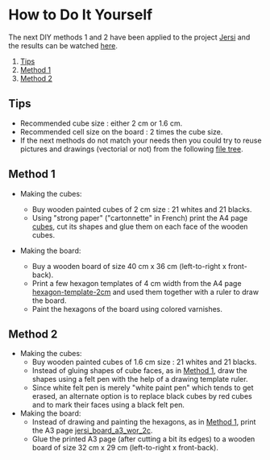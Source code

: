 # How to Do It Yourself

The next DIY methods 1 and 2 have been applied to the project [Jersi](https://github.com/LucasBorboleta/jersi) and the results can be watched [here](http://lucas.borboleta.blog.free.fr/public/JERSI/Board-April-2022/board-april-2022.html).

1. [Tips](#Tips)
2. [Method 1](#Method-1)
3. [Method 2](#Method-2)

## Tips
- Recommended cube size : either 2 cm or 1.6 cm.
- Recommended cell size on the board : 2 times the cube size.
- If the next methods do not match your needs then you could try to reuse pictures and drawings (vectorial or not) from the following [file tree](https://github.com/LucasBorboleta/jersi/tree/master/pictures/diy).

## Method 1
- Making the cubes:
  - Buy wooden painted cubes of 2 cm size : 21 whites and 21 blacks.
  - Using "strong paper" ("cartonnette" in French) print the A4 page [cubes](https://github.com/LucasBorboleta/jersi/blob/master/pictures/diy/cubes.pdf), cut its shapes and glue them on each face of the wooden cubes.

- Making the board:
  - Buy a wooden board of size 40 cm x 36 cm (left-to-right x front-back).
  - Print a few hexagon templates of 4 cm width from the A4 page [hexagon-template-2cm](https://github.com/LucasBorboleta/jersi/blob/master/pictures/diy/hexagon-template-2cm.pdf) and used them together with a ruler to draw the board.
  - Paint the hexagons of the board using colored varnishes.


## Method 2
- Making the cubes:
  - Buy wooden painted cubes of 1.6 cm size : 21 whites and 21 blacks.
  - Instead of gluing shapes of cube faces, as in [Method 1](#Method-1), draw the shapes using a felt pen with the help of a drawing template ruler.
  - Since white felt pen is merely "white paint pen" which tends to get erased, an alternate option is to
    replace black cubes by red cubes and to mark their faces using a black felt pen.
- Making the board:
  - Instead of drawing and painting the hexagons, as in [Method 1](#Method-1), print the A3 page [jersi_board_a3_wor_2c](https://github.com/LucasBorboleta/jersi/blob/master/pictures/diy/boards/jersi_board_a3_wor_2c.pdf).
  - Glue the printed A3 page (after cutting a bit its edges) to a wooden board of size 32 cm x 29 cm (left-to-right x front-back).